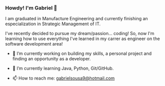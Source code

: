 ### Howdy! I'm Gabriel 👋

<!--
**GabrielSousa02/GabrielSousa02** is a ✨ _special_ ✨ repository because its `README.md` (this file) appears on your GitHub profile.-->

I am graduated in Manufacture Engineering and currently finishing an especialization in Strategic Management of IT.

I've recently decided to pursue my dream/passion... coding! So, now I'm learning how to use everything I've learned in my carrer as engineer
on the software development area!

- 🔭 I’m currently working on building my skills, a personal project and finding an opportunity as a developer.

- 🌱 I’m currently learning Java, Python, Git/GitHub.

- 📫 How to reach me: gabrielsousa9@hotmail.com

